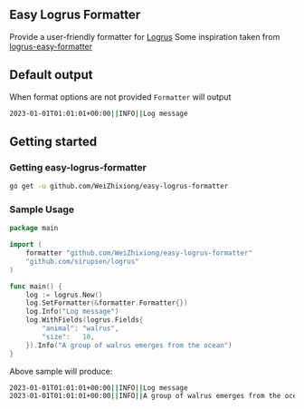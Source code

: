 ## Easy Logrus Formatter
Provide a user-friendly formatter for [Logrus](https://github.com/sirupsen/logrus)
Some inspiration taken from [logrus-easy-formatter](https://github.com/t-tomalak/logrus-easy-formatter)

## Default output
When format options are not provided `Formatter` will output
```bash
2023-01-01T01:01:01+00:00||INFO||Log message
```

## Getting started

### Getting easy-logrus-formatter
```bash
go get -u github.com/WeiZhixiong/easy-logrus-formatter
```

### Sample Usage
```go
package main

import (
	formatter "github.com/WeiZhixiong/easy-logrus-formatter"
	"github.com/sirupsen/logrus"
)

func main() {
	log := logrus.New()
	log.SetFormatter(&formatter.Formatter{})
	log.Info("Log message")
	log.WithFields(logrus.Fields{
		"animal": "walrus",
		"size":   10,
	}).Info("A group of walrus emerges from the ocean")
}
```
Above sample will produce:
```bash
2023-01-01T01:01:01+00:00||INFO||Log message
2023-01-01T01:01:01+00:00||INFO||A group of walrus emerges from the ocean||animal=walrus||size=10
```